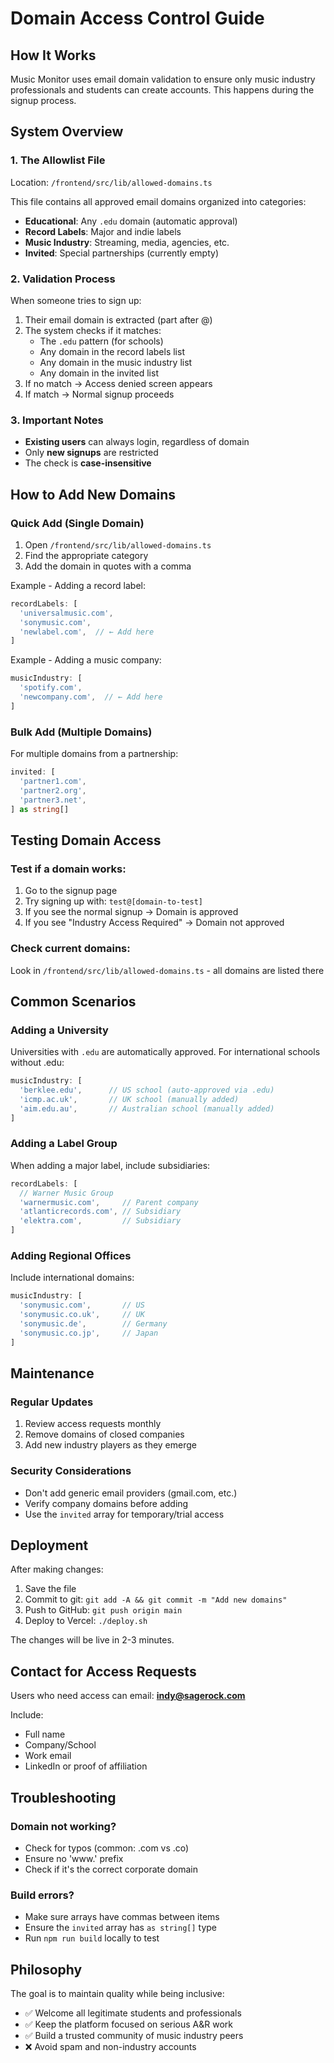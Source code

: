 # Domain Access Control Guide

## How It Works

Music Monitor uses email domain validation to ensure only music industry professionals and students can create accounts. This happens during the signup process.

## System Overview

### 1. The Allowlist File
Location: `/frontend/src/lib/allowed-domains.ts`

This file contains all approved email domains organized into categories:
- **Educational**: Any `.edu` domain (automatic approval)
- **Record Labels**: Major and indie labels
- **Music Industry**: Streaming, media, agencies, etc.
- **Invited**: Special partnerships (currently empty)

### 2. Validation Process
When someone tries to sign up:
1. Their email domain is extracted (part after @)
2. The system checks if it matches:
   - The `.edu` pattern (for schools)
   - Any domain in the record labels list
   - Any domain in the music industry list
   - Any domain in the invited list
3. If no match → Access denied screen appears
4. If match → Normal signup proceeds

### 3. Important Notes
- **Existing users** can always login, regardless of domain
- Only **new signups** are restricted
- The check is **case-insensitive**

## How to Add New Domains

### Quick Add (Single Domain)

1. Open `/frontend/src/lib/allowed-domains.ts`
2. Find the appropriate category
3. Add the domain in quotes with a comma

Example - Adding a record label:
```typescript
recordLabels: [
  'universalmusic.com',
  'sonymusic.com',
  'newlabel.com',  // ← Add here
]
```

Example - Adding a music company:
```typescript
musicIndustry: [
  'spotify.com',
  'newcompany.com',  // ← Add here
]
```

### Bulk Add (Multiple Domains)

For multiple domains from a partnership:
```typescript
invited: [
  'partner1.com',
  'partner2.org',
  'partner3.net',
] as string[]
```

## Testing Domain Access

### Test if a domain works:
1. Go to the signup page
2. Try signing up with: `test@[domain-to-test]`
3. If you see the normal signup → Domain is approved
4. If you see "Industry Access Required" → Domain not approved

### Check current domains:
Look in `/frontend/src/lib/allowed-domains.ts` - all domains are listed there

## Common Scenarios

### Adding a University
Universities with `.edu` are automatically approved. For international schools without .edu:
```typescript
musicIndustry: [
  'berklee.edu',      // US school (auto-approved via .edu)
  'icmp.ac.uk',       // UK school (manually added)
  'aim.edu.au',       // Australian school (manually added)
]
```

### Adding a Label Group
When adding a major label, include subsidiaries:
```typescript
recordLabels: [
  // Warner Music Group
  'warnermusic.com',     // Parent company
  'atlanticrecords.com', // Subsidiary
  'elektra.com',         // Subsidiary
]
```

### Adding Regional Offices
Include international domains:
```typescript
musicIndustry: [
  'sonymusic.com',       // US
  'sonymusic.co.uk',     // UK
  'sonymusic.de',        // Germany
  'sonymusic.co.jp',     // Japan
]
```

## Maintenance

### Regular Updates
1. Review access requests monthly
2. Remove domains of closed companies
3. Add new industry players as they emerge

### Security Considerations
- Don't add generic email providers (gmail.com, etc.)
- Verify company domains before adding
- Use the `invited` array for temporary/trial access

## Deployment

After making changes:
1. Save the file
2. Commit to git: `git add -A && git commit -m "Add new domains"`
3. Push to GitHub: `git push origin main`
4. Deploy to Vercel: `./deploy.sh`

The changes will be live in 2-3 minutes.

## Contact for Access Requests

Users who need access can email: **indy@sagerock.com**

Include:
- Full name
- Company/School
- Work email
- LinkedIn or proof of affiliation

## Troubleshooting

### Domain not working?
- Check for typos (common: .com vs .co)
- Ensure no 'www.' prefix
- Check if it's the correct corporate domain

### Build errors?
- Make sure arrays have commas between items
- Ensure the `invited` array has `as string[]` type
- Run `npm run build` locally to test

## Philosophy

The goal is to maintain quality while being inclusive:
- ✅ Welcome all legitimate students and professionals
- ✅ Keep the platform focused on serious A&R work
- ✅ Build a trusted community of music industry peers
- ❌ Avoid spam and non-industry accounts
